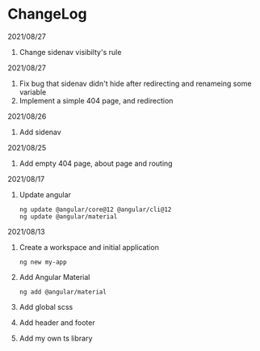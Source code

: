 
# ChangeLog

2021/08/27

1. Change sidenav visibilty's rule

2021/08/27

1. Fix bug that sidenav didn't hide after redirecting and renameing some variable
2. Implement a simple 404 page, and redirection

2021/08/26

1. Add sidenav

2021/08/25

1. Add empty 404 page, about page and routing

2021/08/17

1. Update angular

    ```shell
    ng update @angular/core@12 @angular/cli@12
    ng update @angular/material
    ```

2021/08/13

1. Create a workspace and initial application

    ```shell
    ng new my-app
    ```

2. Add Angular Material

    ```shell
    ng add @angular/material
    ```

3. Add global scss
4. Add header and footer
5. Add my own ts library
